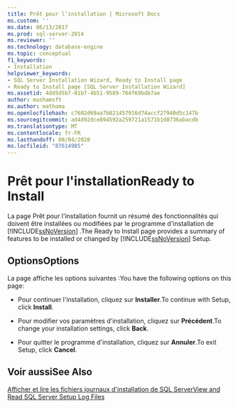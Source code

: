 ```yaml
---
title: Prêt pour l’installation | Microsoft Docs
ms.custom: ''
ms.date: 06/13/2017
ms.prod: sql-server-2014
ms.reviewer: ''
ms.technology: database-engine
ms.topic: conceptual
f1_keywords:
- Installation
helpviewer_keywords:
- SQL Server Installation Wizard, Ready to Install page
- Ready to Install page [SQL Server Installation Wizard]
ms.assetid: 4dd5d5b7-01b7-4b51-9589-764f69bdb7ae
author: mashamsft
ms.author: mathoma
ms.openlocfilehash: c7602d69aa7b821457916d74accf27940d5c147b
ms.sourcegitcommit: ad4d92dce894592a259721a1571b1d8736abacdb
ms.translationtype: MT
ms.contentlocale: fr-FR
ms.lasthandoff: 08/04/2020
ms.locfileid: "87614985"
---
```

# <a name="ready-to-install"></a><span data-ttu-id="277b0-102">Prêt pour l'installation</span><span class="sxs-lookup"><span data-stu-id="277b0-102">Ready to Install</span></span>
  <span data-ttu-id="277b0-103">La page Prêt pour l'installation fournit un résumé des fonctionnalités qui doivent être installées ou modifiées par le programme d'installation de [!INCLUDE[ssNoVersion](../../includes/ssnoversion-md.md)] .</span><span class="sxs-lookup"><span data-stu-id="277b0-103">The Ready to Install page provides a summary of features to be installed or changed by [!INCLUDE[ssNoVersion](../../includes/ssnoversion-md.md)] Setup.</span></span>  
  
## <a name="options"></a><span data-ttu-id="277b0-104">Options</span><span class="sxs-lookup"><span data-stu-id="277b0-104">Options</span></span>  
 <span data-ttu-id="277b0-105">La page affiche les options suivantes :</span><span class="sxs-lookup"><span data-stu-id="277b0-105">You have the following options on this page:</span></span>  
  
-   <span data-ttu-id="277b0-106">Pour continuer l'installation, cliquez sur **Installer**.</span><span class="sxs-lookup"><span data-stu-id="277b0-106">To continue with Setup, click **Install**.</span></span>  
  
-   <span data-ttu-id="277b0-107">Pour modifier vos paramètres d'installation, cliquez sur **Précédent**.</span><span class="sxs-lookup"><span data-stu-id="277b0-107">To change your installation settings, click **Back**.</span></span>  
  
-   <span data-ttu-id="277b0-108">Pour quitter le programme d'installation, cliquez sur **Annuler**.</span><span class="sxs-lookup"><span data-stu-id="277b0-108">To exit Setup, click **Cancel**.</span></span>  
  
## <a name="see-also"></a><span data-ttu-id="277b0-109">Voir aussi</span><span class="sxs-lookup"><span data-stu-id="277b0-109">See Also</span></span>  
 [<span data-ttu-id="277b0-110">Afficher et lire les fichiers journaux d'installation de SQL Server</span><span class="sxs-lookup"><span data-stu-id="277b0-110">View and Read SQL Server Setup Log Files</span></span>](../../database-engine/install-windows/view-and-read-sql-server-setup-log-files.md)  
  
  
